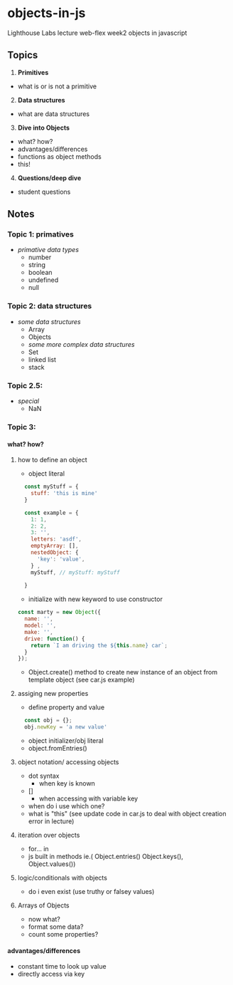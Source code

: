 # objects-in-js
Lighthouse Labs lecture web-flex week2 objects in javascript

## Topics
1. **Primitives**
  * what is or is not a primitive

2. **Data structures**
  * what are data structures

3. **Dive into Objects**
 * what? how?
 * advantages/differences
 * functions as object methods
 * this!

4. **Questions/deep dive**
  * student questions

## Notes

### Topic 1: primatives
  * *primative data types*
    - number
    - string 
    - boolean
    - undefined
    - null

### Topic 2: data structures
  * *some data structures*
    - Array
    - Objects
    * *some more complex data structures*
    - Set
    - linked list
    - stack
  

### Topic 2.5:     
* *special*
    - NaN
### Topic 3:
#### **what? how?**
  1. how to define an object
      * object literal
      ```javascript
        const myStuff = {
          stuff: 'this is mine'
        }

        const example = {
          1: 1,
          2: 2,
          3: '',
          letters: 'asdf',
          emptyArray: [],
          nestedObject: {
            'key': 'value', 
          } ,
          myStuff, // myStuff: myStuff
          
        }
      ```
      * initialize with new keyword to use constructor
      ```javascript
      const marty = new Object({
        name: '',
        model: '',
        make: '',
        drive: function() {
          return `I am driving the ${this.name} car`;
        }
      });

      ```
      * Object.create() method to create new instance of an object from template object (see car.js example)

  2. assiging new properties
      * define property and value
      ```javascript
        const obj = {};
        obj.newKey = 'a new value'
      ```
      * object initializer/obj literal
      * object.fromEntries()
  3. object notation/ accessing objects
      * dot syntax
        - when key is known
      * []
        - when accessing with variable key
      * when do i use which one?
      * what is "this" (see update code in car.js to deal with object creation error in lecture)
  4. iteration over objects
      * for... in
      * js built in methods ie.( Object.entries() Object.keys(), Object.values())
  5. logic/conditionals with objects
      * do i even exist (use truthy or falsey  values)
  6. Arrays of Objects
      * now what?
      * format some data?
      * count some properties?

#### **advantages/differences**
  * constant time to look up value
  * directly access via key